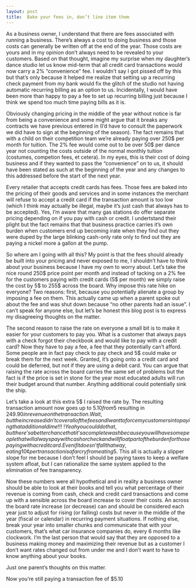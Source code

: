 ```yaml
---
layout: post
title:  Bake your fees in, don’t line item them
---
```


As a business owner, I understand that there are fees associated with running a business. There’s always a cost to doing business and those costs can generally be written off at the end of the year. Those costs are yours and in my opinion don’t always need to be revealed to your customers. Based on that thought, imagine my surprise when my daughter’s dance studio let us know mid-term that all credit card transactions would now carry a 2% “convenience” fee. I wouldn’t say I got pissed off by this but that’s only because it helped me realize that setting up a recurring check payment from my bank would fix the glitch of the studio not having automatic recurring billing as an option to us. Incidentally, I would have been more than happy to pay a fee to set up recurring billing just because I think we spend too much time paying bills as it is.

Obviously changing pricing in the middle of the year without notice is far from being a convenience and some might argue that it breaks any contracts we have previous entered in (I’d have to consult the paperwork we did have to sign at the beginning of the season). The fact remains that with a child on their competition team we’re already paying over 250$ per month for tuition. The 2% fee would come out to be over 50$ per dance year not counting the costs outside of the normal monthly tuition (costumes, competion fees, et cetera). In my eyes, this is their cost of doing business and if they wanted to pass the “convenience” on to us, it should have been stated as such at the beginning of the year and any changes to this addressed before the start of the next year.

Every retailer that accepts credit cards has fees. Those fees are baked into the pricing of their goods and services and in some instances the merchant will refuse to accept a credit card if the transaction amount is too low (which I think may actually be illegal, maybe it’s just cash that always has to be accepted). Yes, I’m aware that many gas stations do offer separate pricing depending on if you pay with cash or credit. I undertstand their plight but the fact remains that that business practice carries it’s own burden when customers end up becoming irate when they find out they were duped by the large blinking cash-only rate only to find out they are paying a nickel more a gallon at the pump.

So where am I going with all this? My point is that the fees should already be built into your pricing and never exposed to me, I shouldn’t have to think about your business because I have my own to worry about. Let’s take the nice round 250$ price point per month and instead of tacking on a 2% fee for the customers paying with credit cards (5$ per month) we simply raise the cost by 5$ to 255$ across the board. Why impose this rate hike on everyone? Two reasons: first, because you potentially alienate a group by imposing a fee on them. This actually came up when a parent spoke out about the fee and was shut down because “no other parents had an issue”. I can’t speak for anyone else, but let’s be honest this blog post is to express my disagreeing thoughts on the matter.

The second reason to raise the rate on everyone a small bit is to make it easier for your customers to pay you. What is a customer that always pays with a check forgot their checkbook and would like to pay with a credit card? Now they have to pay a fee, a fee that they potentially can’t afford. Some people are in fact pay check to pay check and 5$ could make or break them for the next week. Granted, it’s going onto a credit card and could be deferred, but not if they are using a debit card. You can argue that raising the rate across the board carries the same set of problems but the fact is if the price is set in stone for the year most educated adults will run their budget around that number. Anything additional could potentially sink the ship.

Let’s take a look at this extra 5$ I raised the rate by. The resulting transaction amount now goes up to $5.10 from 5$ resulting in $249.90 in revenue on the transaction. Wait, but the increase didn’t cover all of the fees and I want to force my customers into paying that additional dime!!!~! Yeah you could do that, but there’s a better chance that it’s a complete wash because you will have some people that will always pay with cash or check and will float part of the burden for those paying with a credit card. Even if it doesn’t fall that way, eating 10¢ per transaction is a far cry from eating 5$. This all is actually a slipper slope for me because I don’t feel I should be paying taxes to keep a welfare system afloat, but I can rationalize the same system applied to the elimination of fee transparency.

Now these numbers were all hypothetical and in reality a business owner should be able to look at their books and tell you what percentage of their revenue is coming from cash, check and credit card transactions and come up with a sensible across the board increase to cover their costs. An across the board rate increase (or decrease) can and should be considered each year just to adjust for rising (or falling) costs but never in the middle of the year (fiscal or calendar) in recurring payment situations. If nothing else, break your year into smaller chunks and communicate that with your customers, that’s what car insurance companies do, every 6 months like clockwork. I’m the last person that would say that they are opposed to a business making money and maximizing their revenue but as a customer I don’t want rates changed out from under me and I don’t want to have to know anything about your books.

Just one parent’s thoughts on this matter.







Now you’re still paying a transaction fee of $5.10
